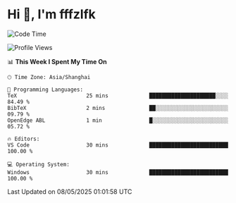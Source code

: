 # Hi 👋, I'm fffzlfk

<!--START_SECTION:waka-->
![Code Time](http://img.shields.io/badge/Code%20Time-1%2C294%20hrs%2020%20mins-blue)

![Profile Views](http://img.shields.io/badge/Profile%20Views-0-blue)

📊 **This Week I Spent My Time On** 

```text
🕑︎ Time Zone: Asia/Shanghai

💬 Programming Languages: 
TeX                      25 mins             █████████████████████░░░░   84.49 % 
BibTeX                   2 mins              ██░░░░░░░░░░░░░░░░░░░░░░░   09.79 % 
OpenEdge ABL             1 min               █░░░░░░░░░░░░░░░░░░░░░░░░   05.72 % 

🔥 Editors: 
VS Code                  30 mins             █████████████████████████   100.00 % 

💻 Operating System: 
Windows                  30 mins             █████████████████████████   100.00 % 
```


 Last Updated on 08/05/2025 01:01:58 UTC
<!--END_SECTION:waka-->
